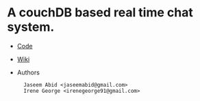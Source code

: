 # A couchDB based real time chat system.

* [Code](https://github.com/jaseemabid/fooChat/)

* [Wiki](https://github.com/jaseemabid/fooChat/Wiki)

* Authors

		Jaseem Abid <jaseemabid@gmail.com>
		Irene George <irenegeorge91@gmail.com>
